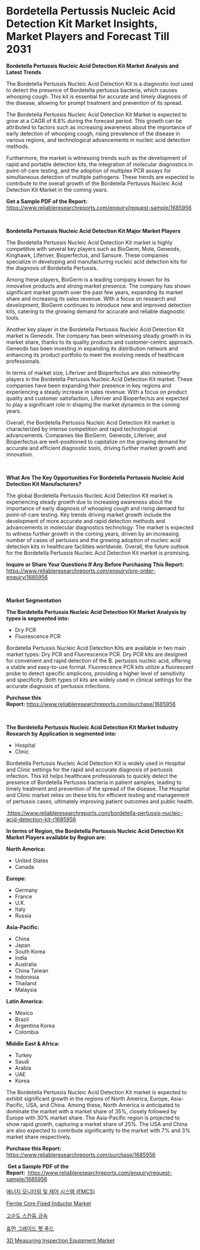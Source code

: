 <p><h1>Bordetella Pertussis Nucleic Acid Detection Kit Market Insights, Market Players and Forecast Till 2031</h1></p><p><strong>Bordetella Pertussis Nucleic Acid Detection Kit Market Analysis and Latest Trends</strong></p>
<p><p>The Bordetella Pertussis Nucleic Acid Detection Kit is a diagnostic tool used to detect the presence of Bordetella pertussis bacteria, which causes whooping cough. This kit is essential for accurate and timely diagnosis of the disease, allowing for prompt treatment and prevention of its spread.</p><p>The Bordetella Pertussis Nucleic Acid Detection Kit Market is expected to grow at a CAGR of 6.8% during the forecast period. This growth can be attributed to factors such as increasing awareness about the importance of early detection of whooping cough, rising prevalence of the disease in various regions, and technological advancements in nucleic acid detection methods.</p><p>Furthermore, the market is witnessing trends such as the development of rapid and portable detection kits, the integration of molecular diagnostics in point-of-care testing, and the adoption of multiplex PCR assays for simultaneous detection of multiple pathogens. These trends are expected to contribute to the overall growth of the Bordetella Pertussis Nucleic Acid Detection Kit Market in the coming years.</p></p>
<p><strong>Get a Sample PDF of the Report:&nbsp;</strong> <a href="https://www.reliableresearchreports.com/enquiry/request-sample/1685956">https://www.reliableresearchreports.com/enquiry/request-sample/1685956</a></p>
<p>&nbsp;</p>
<p><strong>Bordetella Pertussis Nucleic Acid Detection Kit Major Market Players</strong></p>
<p><p>The Bordetella Pertussis Nucleic Acid Detection Kit market is highly competitive with several key players such as BioGerm, Mole, Geneodx, Kinghawk, Liferiver, Bioperfectus, and Sansure. These companies specialize in developing and manufacturing nucleic acid detection kits for the diagnosis of Bordetella Pertussis.</p><p>Among these players, BioGerm is a leading company known for its innovative products and strong market presence. The company has shown significant market growth over the past few years, expanding its market share and increasing its sales revenue. With a focus on research and development, BioGerm continues to introduce new and improved detection kits, catering to the growing demand for accurate and reliable diagnostic tools.</p><p>Another key player in the Bordetella Pertussis Nucleic Acid Detection Kit market is Geneodx. The company has been witnessing steady growth in its market share, thanks to its quality products and customer-centric approach. Geneodx has been investing in expanding its distribution network and enhancing its product portfolio to meet the evolving needs of healthcare professionals.</p><p>In terms of market size, Liferiver and Bioperfectus are also noteworthy players in the Bordetella Pertussis Nucleic Acid Detection Kit market. These companies have been expanding their presence in key regions and experiencing a steady increase in sales revenue. With a focus on product quality and customer satisfaction, Liferiver and Bioperfectus are expected to play a significant role in shaping the market dynamics in the coming years.</p><p>Overall, the Bordetella Pertussis Nucleic Acid Detection Kit market is characterized by intense competition and rapid technological advancements. Companies like BioGerm, Geneodx, Liferiver, and Bioperfectus are well-positioned to capitalize on the growing demand for accurate and efficient diagnostic tools, driving further market growth and innovation.</p></p>
<p>&nbsp;</p>
<p><strong>What Are The Key Opportunities For Bordetella Pertussis Nucleic Acid Detection Kit Manufacturers?</strong></p>
<p><p>The global Bordetella Pertussis Nucleic Acid Detection Kit market is experiencing steady growth due to increasing awareness about the importance of early diagnosis of whooping cough and rising demand for point-of-care testing. Key trends driving market growth include the development of more accurate and rapid detection methods and advancements in molecular diagnostics technology. The market is expected to witness further growth in the coming years, driven by an increasing number of cases of pertussis and the growing adoption of nucleic acid detection kits in healthcare facilities worldwide. Overall, the future outlook for the Bordetella Pertussis Nucleic Acid Detection Kit market is promising.</p></p>
<p><strong>Inquire or Share Your Questions If Any Before Purchasing This Report:</strong> <a href="https://www.reliableresearchreports.com/enquiry/pre-order-enquiry/1685956">https://www.reliableresearchreports.com/enquiry/pre-order-enquiry/1685956</a></p>
<p>&nbsp;</p>
<p><strong>Market Segmentation</strong></p>
<p><strong>The Bordetella Pertussis Nucleic Acid Detection Kit Market Analysis by types is segmented into:</strong></p>
<p><ul><li>Dry PCR</li><li>Fluorescence PCR</li></ul></p>
<p><p>Bordetella Pertussis Nucleic Acid Detection Kits are available in two main market types: Dry PCR and Fluorescence PCR. Dry PCR kits are designed for convenient and rapid detection of the B. pertussis nucleic acid, offering a stable and easy-to-use format. Fluorescence PCR kits utilize a fluorescent probe to detect specific amplicons, providing a higher level of sensitivity and specificity. Both types of kits are widely used in clinical settings for the accurate diagnosis of pertussis infections.</p></p>
<p><strong>Purchase this Report:&nbsp;</strong><a href="https://www.reliableresearchreports.com/purchase/1685956">https://www.reliableresearchreports.com/purchase/1685956</a></p>
<p>&nbsp;</p>
<p><strong>The Bordetella Pertussis Nucleic Acid Detection Kit Market Industry Research by Application is segmented into:</strong></p>
<p><ul><li>Hospital</li><li>Clinic</li></ul></p>
<p><p>Bordetella Pertussis Nucleic Acid Detection Kit is widely used in Hospital and Clinic settings for the rapid and accurate diagnosis of pertussis infection. This kit helps healthcare professionals to quickly detect the presence of Bordetella Pertussis bacteria in patient samples, leading to timely treatment and prevention of the spread of the disease. The Hospital and Clinic market relies on these kits for efficient testing and management of pertussis cases, ultimately improving patient outcomes and public health.</p></p>
<p><a href="https://www.reliableresearchreports.com/bordetella-pertussis-nucleic-acid-detection-kit-r1685956">&nbsp;https://www.reliableresearchreports.com/bordetella-pertussis-nucleic-acid-detection-kit-r1685956</a></p>
<p><strong>In terms of Region, the Bordetella Pertussis Nucleic Acid Detection Kit Market Players available by Region are:</strong></p>
<p>
    <p> <strong> North America: </strong>
        <ul>
            <li>United States</li>
            <li>Canada</li>
        </ul>
        </p> 
    <p> <strong> Europe: </strong>
        <ul>
            <li>Germany</li>
            <li>France</li>
            <li>U.K.</li>
            <li>Italy</li>
            <li>Russia</li>
        </ul>
        </p> 
    <p> <strong> Asia-Pacific: </strong>
        <ul>
            <li>China</li>
            <li>Japan</li>
            <li>South Korea</li>
            <li>India</li>
            <li>Australia</li>
            <li>China Taiwan</li>
            <li>Indonesia</li>
            <li>Thailand</li>
            <li>Malaysia</li>
        </ul>
        </p> 
    <p> <strong> Latin America: </strong>
        <ul>
            <li>Mexico</li>
            <li>Brazil</li>
            <li>Argentina Korea</li>
            <li>Colombia</li>
        </ul>
        </p> 
    <p> <strong> Middle East & Africa: </strong>
        <ul>
            <li>Turkey</li>
            <li>Saudi</li>
            <li>Arabia</li>
            <li>UAE</li>
            <li>Korea</li>
        </ul>
    </p>
    </p>
<p><p>The Bordetella Pertussis Nucleic Acid Detection Kit market is expected to exhibit significant growth in the regions of North America, Europe, Asia-Pacific, USA, and China. Among these, North America is anticipated to dominate the market with a market share of 35%, closely followed by Europe with 30% market share. The Asia-Pacific region is projected to show rapid growth, capturing a market share of 25%. The USA and China are also expected to contribute significantly to the market with 7% and 3% market share respectively.</p></p>
<p><strong>Purchase this Report: </strong><a href="https://www.reliableresearchreports.com/purchase/1685956">https://www.reliableresearchreports.com/purchase/1685956</a></p>
<p>&nbsp;<strong>Get a Sample PDF of the Report:&nbsp;&nbsp;</strong><a href="https://www.reliableresearchreports.com/enquiry/request-sample/1685956">https://www.reliableresearchreports.com/enquiry/request-sample/1685956</a></p>
<p><strong></strong></p>
<p><p><a href="https://github.com/durgin521/Market-Research-Report-List-1/blob/main/338064196238.md">에너지 모니터링 및 제어 시스템 (EMCS)</a></p><p><a href="https://issuu.com/reportprime-2/docs/ferrite-core-fixed-inductor-market-size-2030.pptx">Ferrite Core Fixed Inductor Market</a></p><p><a href="https://medium.com/@staceyhilll80/%EA%B3%A0%EC%88%9C%EB%8F%84-%EC%8A%A4%EC%B9%B8%EB%93%90-%EA%B8%88%EC%86%8D-%EC%8B%9C%EC%9E%A5-%ED%86%B5%EC%B0%B0-%EC%8B%9C%EC%9E%A5-%EB%8F%99%ED%96%A5-%EC%84%B1%EC%9E%A5-2024%EB%85%84%EB%B6%80%ED%84%B0-2031%EB%85%84%EA%B9%8C%EC%A7%80-%EC%98%88%EC%B8%A1%EB%90%9C-%EA%B2%83-2bee2954be50">고순도 스칸듐 금속</a></p><p><a href="https://medium.com/@deborahward03/%EC%9D%B8%EA%B0%84%EA%B8%89-%EC%95%A0%EC%99%84%EB%8F%99%EB%AC%BC-%EC%82%AC%EB%A3%8C-%EC%8B%9C%EC%9E%A5-%EB%B3%B4%EA%B3%A0%EC%84%9C%EB%8A%94-%EC%9D%B4-%EC%8B%9C%EC%9E%A5%EC%9D%98-%EC%B5%9C%EC%8B%A0-%ED%8A%B8%EB%A0%8C%EB%93%9C%EC%99%80-%EC%84%B1%EC%9E%A5-%EA%B8%B0%ED%9A%8C%EB%A5%BC-%EB%B3%B4%EC%97%AC%EC%A4%8D%EB%8B%88%EB%8B%A4-76d734d589ed">휴먼 그레이드 펫 푸드</a></p><p><a href="https://github.com/maudAbbott7/Market-Research-Report-List-1/blob/main/3d-measuring-inspection-equipment-market.md">3D Measuring Inspection Equipment Market</a></p></p>